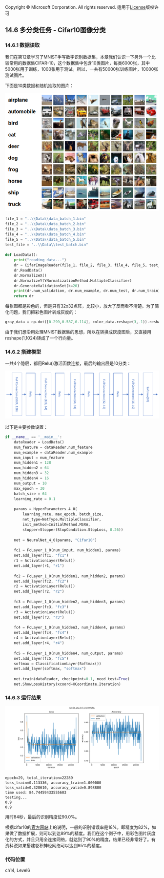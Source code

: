 Copyright © Microsoft Corporation. All rights reserved.
  适用于[License](https://github.com/Microsoft/ai-edu/blob/master/LICENSE.md)版权许可

## 14.6 多分类任务 - Cifar10图像分类

### 14.6.1 数据读取

我们在第12章学习了MNIST手写数字识别数据集，本章我们认识一下另外一个比较常用的数据集CIFAR-10，这个数据集中包含10类图片，每类6000张，其中5000张用于训练，1000张用于测试。所以，一共有50000张训练图片，10000张测试图片。

下面是10类数据和随机抽取的图片：

<img src='../Images/14/cifar10_data.png'/>

```Python
file_1 = "..\\Data\\data_batch_1.bin"
file_2 = "..\\Data\\data_batch_2.bin"
file_3 = "..\\Data\\data_batch_3.bin"
file_4 = "..\\Data\\data_batch_4.bin"
file_5 = "..\\Data\\data_batch_5.bin"
test_file = "..\\Data\\test_batch.bin"

def LoadData():
    print("reading data...")
    dr = CifarImageReader(file_1, file_2, file_3, file_4, file_5, test_file)
    dr.ReadData()
    dr.NormalizeX()
    dr.NormalizeY(YNormalizationMethod.MultipleClassifier)
    dr.GenerateValidationSet(k=20)
    print(dr.num_validation, dr.num_example, dr.num_test, dr.num_train)
    return dr
```

每张图都是彩色的，但是只有32x32点阵，比较小，放大了反而看不清楚。为了简化问题，我们把彩色图片转成灰度的：

```Python
gray_data = np.dot([0.299,0.587,0.114], color_data.reshape(3,-1)).reshape(1,1024)
```

由于我们想沿用处理MNIST数据集的思想，所以在转换成灰度图后，又直接用reshape(1,1024)转成了一个行向量。

### 14.6.2 搭建模型

一共4个隐层，都用Relu()激活函数连接，最后的输出层是10分类：

<img src='../Images/14/cifar10_net.png'/>

以下是主要参数设置：

```Python
if __name__ == '__main__':
    dataReader = LoadData()
    num_feature = dataReader.num_feature
    num_example = dataReader.num_example
    num_input = num_feature
    num_hidden1 = 128
    num_hidden2 = 64
    num_hidden3 = 32
    num_hidden4 = 16
    num_output = 10
    max_epoch = 30
    batch_size = 64
    learning_rate = 0.1

    params = HyperParameters_4_0(
        learning_rate, max_epoch, batch_size,
        net_type=NetType.MultipleClassifier,
        init_method=InitialMethod.MSRA,
        stopper=Stopper(StopCondition.StopLoss, 0.26))

    net = NeuralNet_4_0(params, "Cifar10")

    fc1 = FcLayer_1_0(num_input, num_hidden1, params)
    net.add_layer(fc1, "fc1")
    r1 = ActivationLayer(Relu())
    net.add_layer(r1, "r1")
    
    fc2 = FcLayer_1_0(num_hidden1, num_hidden2, params)
    net.add_layer(fc2, "fc2")
    r2 = ActivationLayer(Relu())
    net.add_layer(r2, "r2")

    fc3 = FcLayer_1_0(num_hidden2, num_hidden3, params)
    net.add_layer(fc3, "fc3")
    r3 = ActivationLayer(Relu())
    net.add_layer(r3, "r3")

    fc4 = FcLayer_1_0(num_hidden3, num_hidden4, params)
    net.add_layer(fc4, "fc4")
    r4 = ActivationLayer(Relu())
    net.add_layer(r4, "r4")

    fc5 = FcLayer_1_0(num_hidden4, num_output, params)
    net.add_layer(fc5, "fc5")
    softmax = ClassificationLayer(Softmax())
    net.add_layer(softmax, "softmax")

    net.train(dataReader, checkpoint=0.1, need_test=True)
    net.ShowLossHistory(xcoord=XCoordinate.Iteration)
```

### 14.6.3 运行结果

<img src='../Images/14/cifar10_loss.png'/>

```
epoch=29, total_iteration=22289
loss_train=0.113336, accuracy_train=1.000000
loss_valid=0.328610, accuracy_valid=0.898800
time used: 84.74459433555603
testing...
0.9
0.9
```

用时84秒，最后的识别精度位90.0%。

根据cifar10的[官方网站](http://www.cs.toronto.edu/~kriz/cifar.html)上的说明，一般的识别错误率是18%，即精度为82%，如果做了数据扩展，则可以到达89%的精度。我们在这个例子中，用彩色图片灰度化的方式，并且只用全连接网络，就达到了90%的精度，结果已经非常好了。有资料说如果搭建卷积神经网络可以达到95%的精度。

### 代码位置

ch14, Level6
